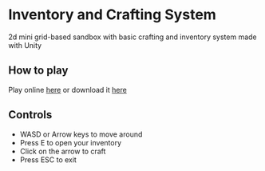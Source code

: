 # Inventory and Crafting System
2d mini grid-based sandbox with basic crafting and inventory system made with Unity

## How to play
Play online [here](https://sriramgaddam5.github.io/Crafting-2D-Sandbox-Game/) or download it [here](https://official-itchio.itch.io/crafting-and-inventory-system)

## Controls
- WASD or Arrow keys to move around
- Press E to open your inventory
- Click on the arrow to craft
- Press ESC to exit
